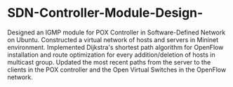 # SDN-Controller-Module-Design-
Designed an IGMP module for POX Controller in Software-Defined Network on Ubuntu.
Constructed a virtual network of hosts and servers in Mininet environment.
Implemented Dijkstra's shortest path algorithm for OpenFlow installation and route optimization for every addition/deletion of hosts in multicast group.
Updated the most recent paths from the server to the clients in the POX controller and the Open Virtual Switches in the OpenFlow network.

